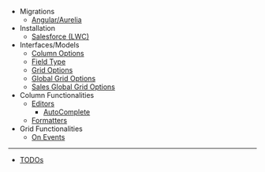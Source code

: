 * Migrations
    * [Angular/Aurelia](/ghiscoding/slickgrid-universal/wiki/Migration-for-Angular-Aurelia-Slickgrid)
* Installation
    * [Salesforce (LWC)](/ghiscoding/slickgrid-universal/wiki/Installation---Salesforce-(LWC))
* Interfaces/Models
    * [Column Options](/ghiscoding/slickgrid-universal/blob/master/packages/common/src/interfaces/column.interface.ts)
    * [Field Type](/ghiscoding/slickgrid-universal/blob/master/packages/common/src/enums/fieldType.enum.ts)
    * [Grid Options](/ghiscoding/slickgrid-universal/blob/master/packages/common/src/interfaces/gridOption.interface.ts)
    * [Global Grid Options](/ghiscoding/slickgrid-universal/blob/master/packages/common/src/global-grid-options.ts)
    * [Sales Global Grid Options](/ghiscoding/slickgrid-universal/blob/master/packages/vanilla-bundle/src/salesforce-global-grid-options.ts)
* Column Functionalities
    * [Editors](/ghiscoding/slickgrid-universal/wiki/Editors)
      * [AutoComplete](/ghiscoding/slickgrid-universal/wiki/AutoComplete-Editor)
    * [Formatters](/ghiscoding/slickgrid-universal/wiki/Formatters)
* Grid Functionalities
    * [On Events](/ghiscoding/slickgrid-universal/wiki/Grid-&-DataView-Events)
---
* [TODOs](/ghiscoding/slickgrid-universal/wiki/TODOs)